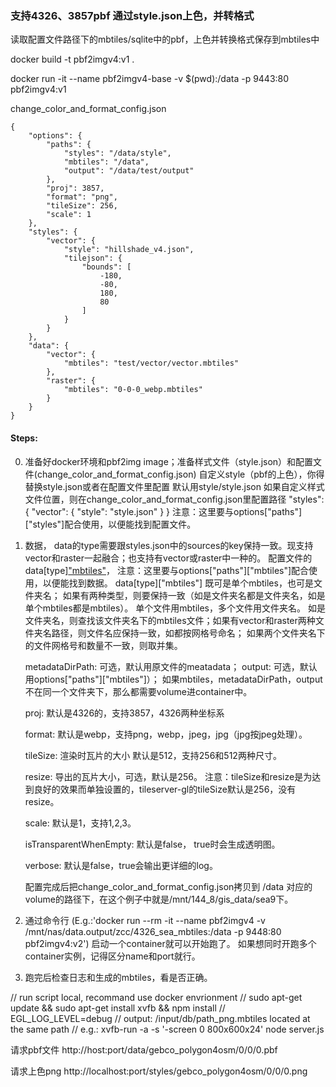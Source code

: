 ### 支持4326、3857pbf 通过style.json上色，并转格式
读取配置文件路径下的mbtiles/sqlite中的pbf，上色并转换格式保存到mbtiles中


docker build -t pbf2imgv4:v1 .

docker run -it --name pbf2imgv4-base -v $(pwd):/data -p 9443:80 pbf2imgv4:v1

change_color_and_format_config.json
```
{
    "options": {
        "paths": {
            "styles": "/data/style",
            "mbtiles": "/data",
            "output": "/data/test/output"
        },
        "proj": 3857,
        "format": "png",
        "tileSize": 256,
        "scale": 1
    },
    "styles": {
        "vector": {
            "style": "hillshade_v4.json",
            "tilejson": {
                "bounds": [
                    -180,
                    -80,
                    180,
                    80
                ]
            }
        }
    },
    "data": {
        "vector": {
            "mbtiles": "test/vector/vector.mbtiles"
        },
        "raster": {
            "mbtiles": "0-0-0_webp.mbtiles"
        }
    }
}
```


#### Steps:
0. 准备好docker环境和pbf2img image；准备样式文件（style.json）和配置文件(change_color_and_format_config.json)
    自定义style（pbf的上色），你得替换style.json或者在配置文件里配置
    默认用style/style.json
    如果自定义样式文件位置，则在change_color_and_format_config.json里配置路径 "styles": { "vector": { "style": "style.json" } }
    注意：这里要与options["paths"]["styles"]配合使用，以便能找到配置文件。
1. 数据，
    data的type需要跟styles.json中的sources的key保持一致。现支持vector和raster一起融合；也支持有vector或raster中一种的。
    配置文件的data[type]["mbtiles"](只查找该路径下的mbtiles文件)， 注意：这里要与options["paths"]["mbtiles"]配合使用，以便能找到数据。
    data[type]["mbtiles"] 既可是单个mbtiles，也可是文件夹名；
    如果有两种类型，则要保持一致（如是文件夹名都是文件夹名，如是单个mbtiles都是mbtiles）。
    单个文件用mbtiles，多个文件用文件夹名。
    如是文件夹名，则查找该文件夹名下的mbtiles文件；如果有vector和raster两种文件夹名路径，则文件名应保持一致，如都按网格号命名；
    如果两个文件夹名下的文件网格号和数量不一致，则取并集。

    metadataDirPath: 可选，默认用原文件的meatadata；
    output: 可选，默认用options["paths"]["mbtiles"]）；
    如果mbtiles，metadataDirPath，output不在同一个文件夹下，那么都需要volume进container中。

    proj: 默认是4326的，支持3857，4326两种坐标系
    
    format: 默认是webp，支持png，webp，jpeg，jpg（jpg按jpeg处理）。
    
    tileSize: 渲染时瓦片的大小 默认是512，支持256和512两种尺寸。
    
    resize: 导出的瓦片大小，可选，默认是256。
    注意：tileSize和resize是为达到良好的效果而单独设置的，tileserver-gl的tileSize默认是256，没有resize。
    
    scale: 默认是1，支持1,2,3。

    isTransparentWhenEmpty: 默认是false， true时会生成透明图。
    
    verbose: 默认是false，true会输出更详细的log。

    配置完成后把change_color_and_format_config.json拷贝到 /data 对应的volume的路径下，在这个例子中就是/mnt/144_8/gis_data/sea9下。
2. 通过命令行 (E.g.:'docker run --rm -it --name pbf2imgv4 -v /mnt/nas/data.output/zcc/4326_sea_mbtiles:/data -p 9448:80 pbf2imgv4:v2')
    启动一个container就可以开始跑了。
    如果想同时开跑多个container实例，记得区分name和port就行。
3. 跑完后检查日志和生成的mbtiles，看是否正确。


// run script local, recommand use docker envrionment
// sudo apt-get update && sudo apt-get install xvfb && npm install
// EGL_LOG_LEVEL=debug
// output: /input/db/path_png.mbtiles located at the same path
// e.g.: xvfb-run -a -s '-screen 0 800x600x24' node server.js

请求pbf文件
http://host:port/data/gebco_polygon4osm/0/0/0.pbf

请求上色png
http://localhost:port/styles/gebco_polygon4osm/0/0/0.png

